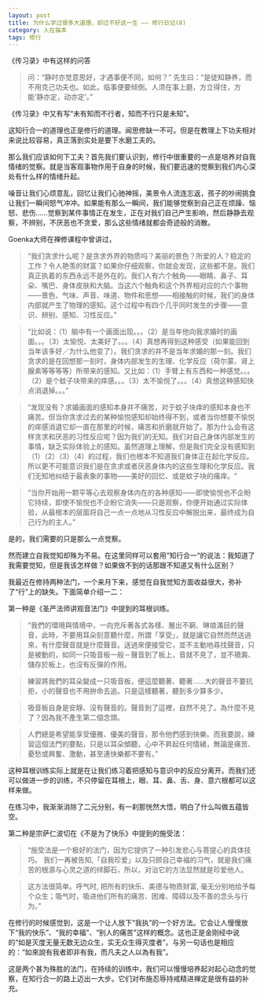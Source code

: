 ```yaml
---
layout: post
title: 为什么学过很多大道理，却过不好这一生 —— 修行日记(8)
category: 人在猫本
tags: 修行
---
```


《传习录》中有这样的问答

>问：“静时亦觉意思好，才遇事便不同，如何？”
>先生曰：“是徒知静养，而不用克己功夫也。如此，临事便要倾倒。人须在事上磨，方立得住，方能‘静亦定，动亦定’。”

《传习录》中又有写“未有知而不行者，知而不行只是未知”。

这知行合一的道理也正是修行的道理。闻思修缺一不可。但是在教理上下功夫相对来说比较容易，真正落到实处是要下水磨工夫的。

那么我们应该如何下工夫？首先我们要认识到，修行中很重要的一点是培养对自我情绪的觉察。就是当客观事物作用于自身的时候，我们要迅速的觉察到我们内心深处有什么样的情绪升起。

噪音让我们心烦意乱，回忆让我们心驰神摇，美景令人流连忘返，孩子的吵闹挑食让我们一瞬间怒气冲冲。如果能有那么一瞬间，我们能够觉察到自己正在烦躁、恼怒、悲伤……觉察到某件事情正在发生，正在对我们自己产生影响，然后静静去观察，不辨别，不厌恶也不贪爱，那么这些情绪就都会奇迹般的消散。

Goenka大师在禅修课程中曾讲过，

>“我们贪求什么呢？是贪求外界的物质吗？美丽的景色？所爱的人？稳定的工作？令人艳羡的财富？如果你仔细观察，你就会发现，这些都不是。我们真正执着的东西永远不是外在的。我们人有六个触角——眼睛、鼻子、耳朵、嘴巴、身体皮肤和大脑。当这六个触角和这个外界相对应的六个事物——景色、气味、声音、味道、物件和思想——相接触的时候，我们的身体内部就产生了物理的感知。这个过程中有四个几乎同时发生的步骤——意识、辨别、感知、习性反应。”

>“比如说：（1）脑中有一个画面出现。。。（2）是当年他向我求婚时的画面。。。（3）太愉悦、太美好了。。。（4）真想再得到这种感受（如果能回到当年该多好／为什么他变了）。我们贪求的并不是当年求婚的那一刻。我们贪求的是在回想那一刻时，身体内部发生的生理、化学反应（荷尔蒙、肾上腺素等等等等）所带来的感知。又比如：（1）手臂上有东西和一种感觉。。。（2）是个蚊子块带来的痒感。。。（3）太不愉悦了。。。（4）真想这种感知快点消退掉。。。”

>“发现没有？求婚画面的感知本身并不痛苦，对于蚊子块痒的感知本身也不痛苦。但当你贪求过去的某种愉悦感知却始终得不到，或者当你想要不愉悦的痒感消退它却一直在那里的时候，痛苦和折磨就开始了。那为什么会有这样贪求和厌恶的习性反应呢？因为我们的无知。我们对自己身体内部发生的事情，缺乏实际体验上的感知。虽然道理上理解，但是我们完全没有感知到（1）（2）（3）（4）的过程，我们也根本不知道我们身体正在起化学反应。所以更不可能意识我们是在贪求或者厌恶身体内的这些生理和化学反应。我们无知地纠结于最表象的事物——美好的回忆、或是蚊子块的瘙痒。“

>“当你开始用一颗平等心去观察身体内在的各种感知——即使愉悦也不企盼它持续，即使不愉悦也不企盼它消失——只是观察，你便开始通过实际体验，从最根本的层面将自己一点一点地从习性反应中解脱出来，最终成为自己行为的主人。”

是的，我们需要的只是那么一点觉察。

然而建立自我觉知却殊为不易。在这里同样可以套用”知行合一“的说法：我知道了我需要觉知，但是我该怎样做？如果做不到的话那跟不知道又有什么区别？

我最近在修持两种法门，一个来月下来，感觉在自我觉知方面收益很大，弥补了“行”上的缺失。下面简单介绍一二：

第一种是《圣严法师讲观音法门》中提到的耳根训练。

>“我們的環境與情境中，一向充斥著各式各樣、層出不窮、琳琅滿目的聲音，此時，不要用耳朵刻意聽什麼，所謂「享受」，就是讓它自然而然送過來，有什麼聲音就是什麼聲音。送過來便接受它，並不主動地尋找聲音，只是被動的，如同一只吸音板一般－聲音到了板上，音就不見了，並不積澱、儲存於板上，也沒有反彈的作用。

>練習將我們的耳朵變成一只吸音板，便這麼聽著、聽著……大的聲音不要抗拒，小的聲音也不用拚命去追。只是這樣聽著，聽到多少算多少。

>吸音板自身是安靜、沒有聲音的。聲音到了這裡，自然不見了。為什麼不見了？因為我不產生第二個念頭。

>人們總是希望能享受優雅、優美的聲音，那令他們感到快樂。而我要說，練習這個法門的要點，只是以耳朵傾聽，心中不昇起任何情緒，無論是痛苦、憂愁或興奮、激動，甚至連快樂都不要有。”

这种耳根训练实际上就是在让我们练习着把感知与意识中的反应分离开。而我们还可以做进一步的训练，不只停留在耳根上，眼、耳、鼻、舌、身、意六根都可以这样来做。

在练习中，我渐渐消除了二元分别，有一刹那恍然大悟，明白了什么叫做五蕴皆空。

第二种是宗萨仁波切在《不是为了快乐》中提到的施受法：

>“施受法是一个极好的法门，因为它提供了一种引发悲心与菩提心的具体技巧。 我们一再被告知,「自我珍爱」以及只顾自己幸福的习气，就是我们痛苦的根源与心灵之道的绊脚石，所以，对治它的方法显然就是珍爱他人。

>这方法很简单。呼气时, 把所有的快乐、美德与物质财富, 毫无分别地给予每个众生；吸气时，吸进他们所有的痛苦、困难、障碍以及不善的念头与行为。”

在修行的时候感觉到，这是一个让人放下“我执”的一个好方法。它会让人慢慢放下“我的快乐”、“我的幸福”、“别人的痛苦”这样的概念。这也正是金刚经中说的“如是灭度无量无数无边众生，实无众生得灭度者”。与另一句话也是相应的：“如來說有我者即非有我，而凡夫之人以為有我”。

这是两个甚为殊胜的法门，在持续的训练中，我们可以慢慢培养起对起心动念的觉察，在知行合一的路上迈出一大步。它们对布施忍辱持戒精进禅定是很有益的补充。
